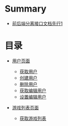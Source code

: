 # Summary

* [前后端分离接口文档先行1](README.md)

# 目录

* [用户页面]()
  * [获取用户](user/user.md)
  * [创建用户](user/createUser.md)
  * [删除用户](user/deleteUser.md)
  * [获取编辑用户](user/editUser.md)
  * [设置编辑用户](user/setEditUser.md)

* [游戏列表页面]()
  * [获取游戏列表](user/getGameList.md)
  
 